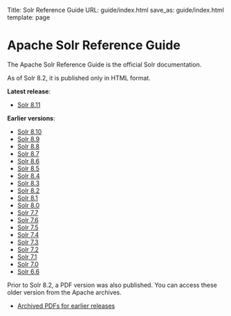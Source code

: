 Title: Solr Reference Guide
URL: guide/index.html
save_as: guide/index.html
template: page

# Apache Solr Reference Guide

The Apache Solr Reference Guide is the official Solr documentation.

As of Solr 8.2, it is published only in HTML format.

**Latest release**:

- [Solr 8.11](8_11/)

**Earlier versions**:

  - [Solr 8.10](8_10/)
  - [Solr 8.9](8_9/)
  - [Solr 8.8](8_8/)
  - [Solr 8.7](8_7/)
  - [Solr 8.6](8_6/)
  - [Solr 8.5](8_5/)
  - [Solr 8.4](8_4/)
  - [Solr 8.3](8_3/)
  - [Solr 8.2](8_2/)
  - [Solr 8.1](8_1/)
  - [Solr 8.0](8_0/)
  - [Solr 7.7](7_7/)
  - [Solr 7.6](7_6/)
  - [Solr 7.5](7_5/)
  - [Solr 7.4](7_4/)
  - [Solr 7.3](7_3/)
  - [Solr 7.2](7_2/)
  - [Solr 7.1](7_1/)
  - [Solr 7.0](7_0/)
  - [Solr 6.6](6_6/)

Prior to Solr 8.2, a PDF version was also published. You can access these older version from the Apache archives.

  - [Archived PDFs for earlier releases](http://archive.apache.org/dist/lucene/solr/ref-guide/)


